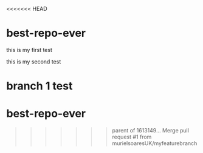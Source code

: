 <<<<<<< HEAD
# best-repo-ever

this is my first test

this is my second test

branch 1 test
=======
# best-repo-ever
>>>>>>> parent of 1613149... Merge pull request #1 from murielsoaresUK/myfeaturebranch
